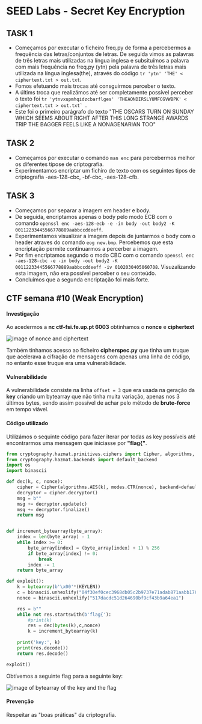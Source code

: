 # SEED Labs - Secret Key Encryption

## TASK 1

- Começamos por executar o ficheiro freq.py de forma a percebermos a frequência das letras/conjuntos de letras. De seguida vimos as palavras de três letras mais utilizadas na língua inglesa e subsituímos a palavra com mais frequência no freq.py (ytn) pela palavra de três letras mais utilizada na língua inglesa(the), através do código `` tr 'ytn' 'THE' < ciphertext.txt > out.txt ``.
- Fomos efetuando mais trocas até consguirmos perceber o texto.
- A últims troca que realizámos até ser completamente possível perceber o texto foi ```tr 'ytnvxupmhqidzcbarflges' 'THEAONDIRSLYUMFCGVWBPK' < ciphertext.txt > out.txt` ```.
- Este foi o primeiro parágrafo do texto "THE OSCARS TURN  ON SUNDAY WHICH SEEMS ABOUT RIGHT AFTER THIS LONG STRANGE
AWARDS TRIP THE BAGGER FEELS LIKE A NONAGENARIAN TOO"

## TASK 2

- Começamos por executar o comando ```man enc``` para percebermos melhor os diferentes tipose de criptografia.
- Experimentamos encriptar um fichiro de texto com os seguintes tipos de criptografia -aes-128-cbc, -bf-cbc,
-aes-128-cfb.

## TASK 3

- Começamos por separar a imagem em header e body.
- De seguida, encriptamos apenas o body pelo modo ECB com o comando ```openssl enc -aes-128-ecb -e -in body -out body2 -K  00112233445566778889aabbccddeeff```.
- Experimentamos visualizar a imagem depois de juntarmos o body com o header atraves do comando ```eog new.bmp```. Percebemos que esta encriptação permite continuarmos a percerber a imagem.
- Por fim encriptamos segundo o modo CBC com o comando ```openssl enc -aes-128-cbc -e -in body -out body2 -K 00112233445566778889aabbccddeeff -iv 0102030405060708```. Visuzalizando esta imagem, não era possível perceber o seu conteúdo.
- Concluímos que a segunda encriptação foi mais forte.


## CTF semana \#10 (Weak Encryption)

#### Investigação

Ao acedermos a **nc ctf-fsi.fe.up.pt 6003** obtinhamos o **nonce** e **ciphertext** 

![image of nonce and ciphertext](docs/images/Captura_de_ecrã_2023-12-06_192340.png)

Também tinhamos acesso ao ficheiro **cipherspec.py** que tinha um truque que acelerava a cifração de mensagens com apenas uma linha de código, no entanto esse truque era uma vulnerabilidade.

#### Vulnerabilidade

A vulnerabilidade consiste na linha `offset = 3` que era usada na geração da **key** criando um bytearray que não tinha muita variação, apenas nos 3 últimos bytes, sendo assim possível de achar pelo método de **brute-force** em tempo viável.

#### Código utilizado

Utilizámos o sequinte código para fazer iterar por todas as key possíveis até encontrarmos uma mensagem que iniciasse por **"flag{"**.

```py
from cryptography.hazmat.primitives.ciphers import Cipher, algorithms, modes
from cryptography.hazmat.backends import default_backend
import os
import binascii

def dec(k, c, nonce):
	cipher = Cipher(algorithms.AES(k), modes.CTR(nonce), backend=default_backend())
	decryptor = cipher.decryptor()
	msg = b""
	msg += decryptor.update(c)
	msg += decryptor.finalize()
	return msg


def increment_bytearray(byte_array):
    index = len(byte_array) - 1
    while index >= 0:
        byte_array[index] = (byte_array[index] + 1) % 256
        if byte_array[index] != 0:
            break
        index -= 1
    return byte_array

def exploit():
	k = bytearray(b'\x00'*(KEYLEN))
	c = binascii.unhexlify("04f30ef0cec3968db05c2b9737e71adab871aabb1764e0a7bd26dcfbb9791de4623330624fef4e")
	nonce = binascii.unhexlify("517dacdc51d264690bf9cf43b9a64ea1")

	res = b""
	while not res.startswith(b'flag{'):
		#print(k)
		res = dec(bytes(k),c,nonce)
		k = increment_bytearray(k)
		
	print('key:', k)
	print(res.decode())
	return res.decode()

exploit()
```

Obtívemos a seguinte flag para a seguinte key:

![image of bytearray of the key and the flag](docs/images/Captura_de_ecrã_2023-12-06_195912.png)


#### Prevenção

Respeitar as "boas práticas" da criptografia.

